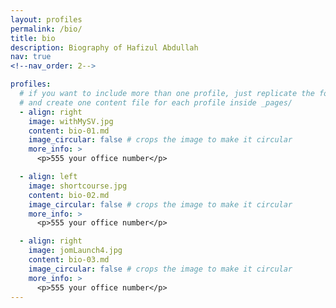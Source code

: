 ```yaml
---
layout: profiles
permalink: /bio/
title: bio
description: Biography of Hafizul Abdullah
nav: true
<!--nav_order: 2-->

profiles:
  # if you want to include more than one profile, just replicate the following block
  # and create one content file for each profile inside _pages/
  - align: right
    image: withMySV.jpg
    content: bio-01.md
    image_circular: false # crops the image to make it circular
    more_info: >
      <p>555 your office number</p>

  - align: left
    image: shortcourse.jpg
    content: bio-02.md
    image_circular: false # crops the image to make it circular
    more_info: >
      <p>555 your office number</p>

  - align: right
    image: jomLaunch4.jpg
    content: bio-03.md
    image_circular: false # crops the image to make it circular
    more_info: >
      <p>555 your office number</p>
---
```

